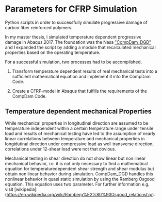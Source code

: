 # Parameters for CFRP Simulation
Python scripts in order to successfully simulate progressive damage of carbon fiber reinforced polymers.

In my master thesis, I simulated temperature dependent progressive damage in Abaqus 2017. The foundation was the Nasa ["CompDam_DGD"](https://github.com/nasa/CompDam_DGD) and I expanded the script by adding a module that recalculated mechanical properties based on the operating temperature.

For a successful simulation, two processes had to be accomplished.

1. Transform temperature dependent results of real mechanical tests into a sufficient mathematical equation and implement it into the CompDam Code.

2. Create a CFRP-model in Abaqus that fulfills the requirements of the CompDam Code.


## Temperature dependent mechanical Properties
While mechanical properties in longitudinal direction are assumed to be temperature independent within a certain temperature range under tensile load and results of mechanical testing have led to the assumption of nearly linear correlations between temperature and mechanical properties in longidutinal direction under compressive load as well transverse direction, correlations under 12-shear load were not that obvious.

Mechanical testing in shear direction do not show linear but non linear mechanical behavior, i.e. it is not only necessary to find a mathematical equation for temperaturedependent shear strength and shear modulus but obtain non linear behavior during simulation.
CompDam_DGD handles this nonlinear behavior in quasi static simulation by using the Ramberg Osgood equation. This equation uses two parameter. For further information e.g. visit [wikipedia] (https://en.wikipedia.org/wiki/Ramberg%E2%80%93Osgood_relationship).
